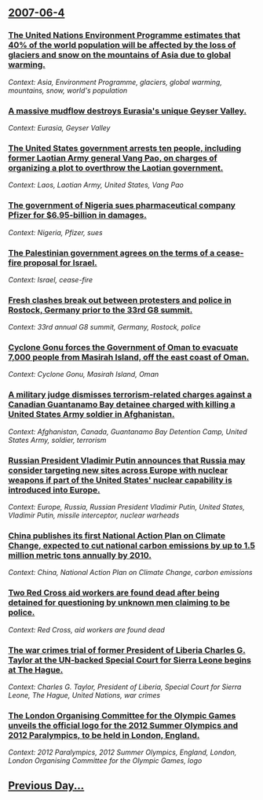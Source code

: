 ## [2007-06-4](/news/2007/06/4/index.md)

### [ The United Nations Environment Programme estimates that 40% of the world population will be affected by the loss of glaciers and snow on the mountains of Asia due to global warming. ](/news/2007/06/4/the-united-nations-environment-programme-estimates-that-40-of-the-world-population-will-be-affected-by-the-loss-of-glaciers-and-snow-on-th.md)
_Context: Asia, Environment Programme, glaciers, global warming, mountains, snow, world's population_

### [ A massive mudflow destroys Eurasia's unique Geyser Valley. ](/news/2007/06/4/a-massive-mudflow-destroys-eurasia-s-unique-geyser-valley.md)
_Context: Eurasia, Geyser Valley_

### [ The United States government arrests ten people, including former Laotian Army general Vang Pao, on charges of organizing a plot to overthrow the Laotian government. ](/news/2007/06/4/the-united-states-government-arrests-ten-people-including-former-laotian-army-general-vang-pao-on-charges-of-organizing-a-plot-to-overthr.md)
_Context: Laos, Laotian Army, United States, Vang Pao_

### [ The government of Nigeria sues pharmaceutical company Pfizer for $6.95-billion in damages. ](/news/2007/06/4/the-government-of-nigeria-sues-pharmaceutical-company-pfizer-for-6-95-billion-in-damages.md)
_Context: Nigeria, Pfizer, sues_

### [ The Palestinian government agrees on the terms of a cease-fire proposal for Israel.](/news/2007/06/4/the-palestinian-government-agrees-on-the-terms-of-a-cease-fire-proposal-for-israel.md)
_Context: Israel, cease-fire_

### [ Fresh clashes break out between protesters and police in Rostock, Germany prior to the 33rd G8 summit. ](/news/2007/06/4/fresh-clashes-break-out-between-protesters-and-police-in-rostock-germany-prior-to-the-33rd-g8-summit.md)
_Context: 33rd annual G8 summit, Germany, Rostock, police_

### [ Cyclone Gonu forces the Government of Oman to evacuate 7,000 people from Masirah Island, off the east coast of Oman. ](/news/2007/06/4/cyclone-gonu-forces-the-government-of-oman-to-evacuate-7-000-people-from-masirah-island-off-the-east-coast-of-oman.md)
_Context: Cyclone Gonu, Masirah Island, Oman_

### [ A military judge dismisses terrorism-related charges against a Canadian Guantanamo Bay detainee charged with killing a United States Army soldier in Afghanistan. ](/news/2007/06/4/a-military-judge-dismisses-terrorism-related-charges-against-a-canadian-guantanamo-bay-detainee-charged-with-killing-a-united-states-army-s.md)
_Context: Afghanistan, Canada, Guantanamo Bay Detention Camp, United States Army, soldier, terrorism_

### [ Russian President Vladimir Putin announces that Russia may consider targeting new sites across Europe with nuclear weapons if part of the United States' nuclear capability is introduced into Europe. ](/news/2007/06/4/russian-president-vladimir-putin-announces-that-russia-may-consider-targeting-new-sites-across-europe-with-nuclear-weapons-if-part-of-the-u.md)
_Context: Europe, Russia, Russian President Vladimir Putin, United States, Vladimir Putin, missile interceptor, nuclear warheads_

### [ China publishes its first National Action Plan on Climate Change, expected to cut national carbon emissions by up to 1.5 million metric tons annually by 2010. ](/news/2007/06/4/china-publishes-its-first-national-action-plan-on-climate-change-expected-to-cut-national-carbon-emissions-by-up-to-1-5-million-metric-ton.md)
_Context: China, National Action Plan on Climate Change, carbon emissions_

### [ Two Red Cross aid workers are found dead after being detained for questioning by unknown men claiming to be police. ](/news/2007/06/4/two-red-cross-aid-workers-are-found-dead-after-being-detained-for-questioning-by-unknown-men-claiming-to-be-police.md)
_Context: Red Cross, aid workers are found dead_

### [ The war crimes trial of former President of Liberia Charles G. Taylor at the UN-backed Special Court for Sierra Leone begins at The Hague. ](/news/2007/06/4/the-war-crimes-trial-of-former-president-of-liberia-charles-g-taylor-at-the-un-backed-special-court-for-sierra-leone-begins-at-the-hague.md)
_Context: Charles G. Taylor, President of Liberia, Special Court for Sierra Leone, The Hague, United Nations, war crimes_

### [ The London Organising Committee for the Olympic Games unveils the official logo for the 2012 Summer Olympics and 2012 Paralympics, to be held in London, England. ](/news/2007/06/4/the-london-organising-committee-for-the-olympic-games-unveils-the-official-logo-for-the-2012-summer-olympics-and-2012-paralympics-to-be-he.md)
_Context: 2012 Paralympics, 2012 Summer Olympics, England, London, London Organising Committee for the Olympic Games, logo_

## [Previous Day...](/news/2007/06/3/index.md)

